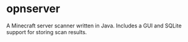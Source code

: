 # opnserver
A Minecraft server scanner written in Java. Includes a GUI and SQLite support for storing scan results.
